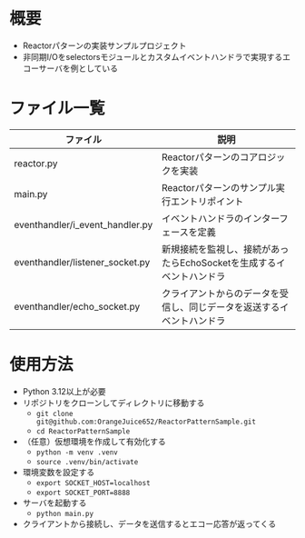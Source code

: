 <!-- generated-by:readmeai -->

# 概要

- Reactorパターンの実装サンプルプロジェクト
- 非同期I/Oをselectorsモジュールとカスタムイベントハンドラで実現するエコーサーバを例としている

# ファイル一覧

| ファイル | 説明 |
|---|---|
| reactor.py | Reactorパターンのコアロジックを実装 |
| main.py | Reactorパターンのサンプル実行エントリポイント |
| eventhandler/i_event_handler.py | イベントハンドラのインターフェースを定義 |
| eventhandler/listener_socket.py | 新規接続を監視し、接続があったらEchoSocketを生成するイベントハンドラ |
| eventhandler/echo_socket.py | クライアントからのデータを受信し、同じデータを返送するイベントハンドラ |

# 使用方法

- Python 3.12以上が必要
- リポジトリをクローンしてディレクトリに移動する
    - `git clone git@github.com:OrangeJuice652/ReactorPatternSample.git`
    - `cd ReactorPatternSample`
- （任意）仮想環境を作成して有効化する
    - `python -m venv .venv`
    - `source .venv/bin/activate`
- 環境変数を設定する
    - `export SOCKET_HOST=localhost`
    - `export SOCKET_PORT=8888`
- サーバを起動する
    - `python main.py`
- クライアントから接続し、データを送信するとエコー応答が返ってくる
